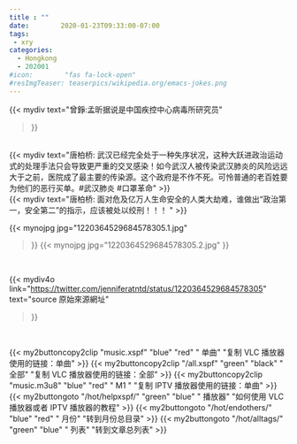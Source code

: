 ```yaml
---
title : ""
date:        2020-01-23T09:33:00-07:00
tags:
 - xry
categories:
  - Hongkong
  - 202001
#icon:        "fas fa-lock-open"
#resImgTeaser: teaserpics/wikipedia.org/emacs-jokes.png
---
```


{{< mydiv text="曾錚:孟昕据说是中国疾控中心病毒所研究员"
>}}
<br>
{{< mydiv text="唐柏桥: 武汉已经完全处于一种失序状况，这种大跃进政治运动式的处理手法只会导致更严重的交叉感染！如今武汉人被传染武汉肺炎的风险远远大于之前，医院成了最主要的传染源。这个政府是不作不死。可怜普通的老百姓要为他们的恶行买单。#武汉肺炎 #口罩革命"
>}}
<br>
{{< mydiv text="唐柏桥: 面对危及亿万人生命安全的人类大劫难，谁做出“政治第一，安全第二”的指示，应该被处以绞刑！！！ "
>}}
<br>

{{< mynojpg jpg="1220364529684578305.1.jpg"
>}}
{{< mynojpg jpg="1220364529684578305.2.jpg"
>}}
<br>

{{< mydiv4o link="https://twitter.com/jenniferatntd/status/1220364529684578305"
text="source 原始來源網址"
>}}


<br>

{{< my2buttoncopy2clip "music.xspf"        "blue"   "red"    " 单曲"  "复制 VLC 播放器使用的链接：单曲" >}} {{< my2buttoncopy2clip "/all.xspf"         "green"  "black"  " 全部"  "复制 VLC 播放器使用的链接：全部" >}} {{< my2buttoncopy2clip "music.m3u8"        "blue"   "red"    " M1 "    "复制 IPTV 播放器使用的链接：单曲" >}} {{< my2buttongoto      "/hot/helpxspf/"    "green"  "blue"   " 播放器" "如何使用 VLC 播放器或者 IPTV 播放器的教程" >}} {{< my2buttongoto      "/hot/endothers/"   "blue"   "red"    " 月份"   "转到月份总目录" >}} {{< my2buttongoto      "/hot/alltags/"     "green"  "blue"   " 列表"   "转到文章总列表" >}} 
